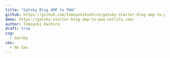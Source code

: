 ```yaml
---
title: "Gatsby Blog AMP to PWA"
github: https://github.com/tomoyukikashiro/gatsby-starter-blog-amp-to-pwa
demo: https://gatsby-starter-blog-amp-to-pwa.netlify.com/
author: Tomoyuki Kashiro
draft: true
ssg:
  - Gatsby
cms:
  - No Cms
---
```

